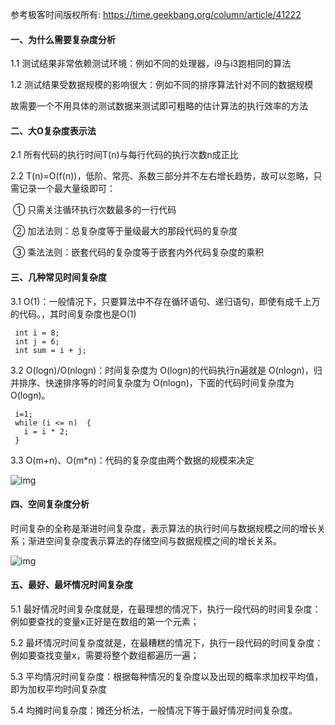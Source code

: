参考极客时间版权所有: https://time.geekbang.org/column/article/41222

#### 一、为什么需要复杂度分析

1.1 测试结果非常依赖测试环境：例如不同的处理器，i9与i3跑相同的算法

1.2 测试结果受数据规模的影响很大：例如不同的排序算法针对不同的数据规模

故需要一个不用具体的测试数据来测试即可粗略的估计算法的执行效率的方法

#### 二、大O复杂度表示法

2.1 所有代码的执行时间T(n)与每行代码的执行次数n成正比

2.2 T(n)=O(f(n))，低阶、常亮、系数三部分并不左右增长趋势，故可以忽略，只需记录一个最大量级即可：

​	① 只需关注循环执行次数最多的一行代码

​	② 加法法则：总复杂度等于量级最大的那段代码的复杂度

​	③ 乘法法则：嵌套代码的复杂度等于嵌套内外代码复杂度的乘积

#### 三、几种常见时间复杂度

3.1 O(1)：一般情况下，只要算法中不存在循环语句、递归语句，即使有成千上万的代码。，其时间复杂度也是O(1)

```
 int i = 8;
 int j = 6;
 int sum = i + j;
```

3.2 O(logn)/O(nlogn)：时间复杂度为 O(logn)的代码执行n遍就是 O(nlogn)，归并排序、快速排序等的时间复杂度为 O(nlogn)，下面的代码时间复杂度为 O(logn)。

```
 i=1;
 while (i <= n)  {
   i = i * 2;
 }
```

3.3 O(m+n)、O(m*n)：代码的复杂度由两个数据的规模来决定

![img](https://static001.geekbang.org/resource/image/37/0a/3723793cc5c810e9d5b06bc95325bf0a.jpg)

#### 四、空间复杂度分析

时间复杂的全称是渐进时间复杂度，表示算法的执行时间与数据规模之间的增长关系；渐进空间复杂度表示算法的存储空间与数据规模之间的增长关系。

![img](https://static001.geekbang.org/resource/image/49/04/497a3f120b7debee07dc0d03984faf04.jpg)

#### 五、最好、最坏情况时间复杂度

5.1 最好情况时间复杂度就是，在最理想的情况下，执行一段代码的时间复杂度：例如要查找的变量x正好是在数组的第一个元素；

5.2 最坏情况时间复杂度就是，在最糟糕的情况下，执行一段代码的时间复杂度：例如要查找变量x，需要将整个数组都遍历一遍；

5.3 平均情况时间复杂度：根据每种情况的复杂度以及出现的概率求加权平均值，即为加权平均时间复杂度

5.4 均摊时间复杂度：摊还分析法，一般情况下等于最好情况时间复杂度。